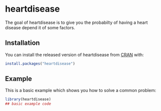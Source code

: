 
<!-- README.md is generated from README.Rmd. Please edit that file -->

# heartdisease

<!-- badges: start -->

<!-- badges: end -->

The goal of heartdisease is to give you the probabilty of having a heart
disease depend it of some factors.

## Installation

You can install the released version of heartdisease from
[CRAN](https://CRAN.R-project.org) with:

``` r
install.packages("heartdisease")
```

## Example

This is a basic example which shows you how to solve a common problem:

``` r
library(heartdisease)
## basic example code
```
